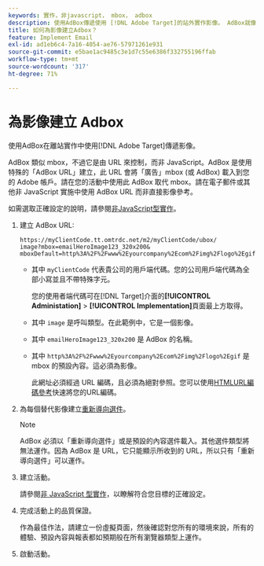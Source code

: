 ```yaml
---
keywords: 實作，非javascript， mbox， adbox
description: 使用AdBox傳遞使用 [!DNL Adobe Target]的站外實作影像。 AdBox就像mbox，但是由URL所控制，而非JavaScript。
title: 如何為影像建立Adbox？
feature: Implement Email
exl-id: ad1eb6c4-7a16-4054-ae76-57971261e931
source-git-commit: e5bae1ac9485c3e1d7c55e6386f332755196ffab
workflow-type: tm+mt
source-wordcount: '317'
ht-degree: 71%

---
```


# 為影像建立 Adbox

使用AdBox在離站實作中使用[!DNL Adobe Target]傳遞影像。

AdBox 類似 mbox，不過它是由 URL 來控制，而非 JavaScript。AdBox 是使用特殊的「AdBox URL」建立，此 URL 會將「廣告」mbox (或 AdBox) 載入到您的 Adobe 帳戶。請在您的活動中使用此 AdBox 取代 mbox。請在電子郵件或其他非 JavaScript 實施中使用 AdBox URL 而非直接影像參考。

如需選取正確設定的說明，請參閱[非JavaScript型實作](/help/dev/implement/email/overview.md)。

1. 建立 AdBox URL:

   ```
   https://myClientCode.tt.omtrdc.net/m2/myClientCode/ubox/
   image?mbox=emailHeroImage123_320x200&
   mboxDefault=http%3A%2F%2Fwww%2Eyourcompany%2Ecom%2Fimg%2Flogo%2Egif
   ```

   * 其中 `myClientCode` 代表貴公司的用戶端代碼。您的公司用戶端代碼為全部小寫並且不帶特殊字元。

     您的使用者端代碼可在[!DNL Target]介面的&#x200B;**[!UICONTROL Administation]** > **[!UICONTROL Implementation]**&#x200B;頁面最上方取得。

   * 其中 `image` 是呼叫類型。在此範例中，它是一個影像。

   * 其中 `emailHeroImage123_320x200` 是 AdBox 的名稱。

   * 其中 `http%3A%2F%2Fwww%2Eyourcompany%2Ecom%2Fimg%2Flogo%2Egif` 是 mbox 的預設內容。這必須為影像。

     此網址必須經過 URL 編碼，且必須為絕對參照。您可以使用[HTMLURL編碼參考](https://www.w3schools.com/tags/ref_urlencode.asp)快速將您的URL編碼。

1. 為每個替代影像建立[重新導向選件](https://experienceleague.adobe.com/docs/target/using/experiences/offers/offer-redirect.html?lang=zh-Hant)。

   >[!NOTE]
   >
   >AdBox 必須以「重新導向選件」或是預設的內容選件載入。其他選件類型將無法運作。因為 AdBox 是 URL，它只能顯示所收到的 URL，所以只有「重新導向選件」可以運作。

1. 建立活動。

   請參閱[非 JavaScript 型實作](/help/dev/implement/email/overview.md)，以瞭解符合您目標的正確設定。

1. 完成活動上的品質保證。

   作為最佳作法，請建立一份虛擬頁面，然後確認對您所有的環境來說，所有的體驗、預設內容與報表都如預期般在所有瀏覽器類型上運作。

1. 啟動活動。
